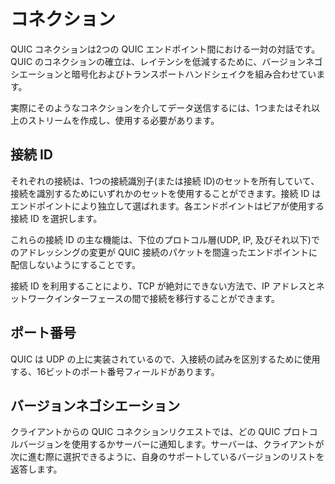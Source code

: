 # コネクション

QUIC コネクションは2つの QUIC エンドポイント間における一対の対話です。QUIC のコネクションの確立は、レイテンシを低減するために、バージョンネゴシエーションと暗号化およびトランスポートハンドシェイクを組み合わせています。

実際にそのようなコネクションを介してデータ送信するには、1つまたはそれ以上のストリームを作成し、使用する必要があります。

## 接続 ID

それぞれの接続は、1つの接続識別子(または接続 ID)のセットを所有していて、接続を識別するためにいずれかのセットを使用することができます。接続 ID はエンドポイントにより独立して選ばれます。各エンドポイントはピアが使用する接続 ID を選択します。

これらの接続 ID の主な機能は、下位のプロトコル層(UDP, IP, 及びそれ以下)でのアドレッシングの変更が QUIC 接続のパケットを間違ったエンドポイントに配信しないようにすることです。

接続 ID を利用することにより、TCP が絶対にできない方法で、IP アドレスとネットワークインターフェースの間で接続を移行することができます。 

## ポート番号

QUIC は UDP の上に実装されているので、入接続の試みを区別するために使用する、16ビットのポート番号フィールドがあります。

## バージョンネゴシエーション

クライアントからの QUIC コネクションリクエストでは、どの QUIC プロトコルバージョンを使用するかサーバーに通知します。サーバーは、クライアントが次に進む際に選択できるように、自身のサポートしているバージョンのリストを返答します。
